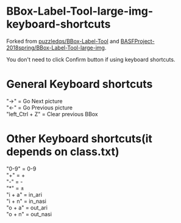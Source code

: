 # BBox-Label-Tool-large-img-keyboard-shortcuts

Forked from [puzzledqs/BBox-Label-Tool](https://github.com/puzzledqs/BBox-Label-Tool) and [BASFProject-2018spring/BBox-Label-Tool-large-img](https://github.com/BASFProject-2018spring/BBox-Label-Tool-large-img).  


You don't need to click Confirm button if using keyboard shortcuts.

# General Keyboard shortcuts
"→" = Go Next picture  
"←" = Go Previous picture  
"left_Ctrl + Z" = Clear previous BBox

# Other Keyboard shortcuts(it depends on class.txt)
"0-9" = 0-9  
"+" = +  
"-" = -  
"*" = ±  
"i + a" = in_ari  
"i + n" = in_nasi  
"o + a" = out_ari  
"o + n" = out_nasi  

